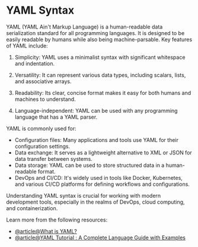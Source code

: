 # YAML Syntax

YAML (YAML Ain't Markup Language) is a human-readable data serialization standard for all programming languages. It is designed to be easily readable by humans while also being machine-parsable. Key features of YAML include:

1. Simplicity: YAML uses a minimalist syntax with significant whitespace and indentation.

2. Versatility: It can represent various data types, including scalars, lists, and associative arrays.

3. Readability: Its clear, concise format makes it easy for both humans and machines to understand.

4. Language-independent: YAML can be used with any programming language that has a YAML parser.

YAML is commonly used for:

- Configuration files: Many applications and tools use YAML for their configuration settings.
- Data exchange: It serves as a lightweight alternative to XML or JSON for data transfer between systems.
- Data storage: YAML can be used to store structured data in a human-readable format.
- DevOps and CI/CD: It's widely used in tools like Docker, Kubernetes, and various CI/CD platforms for defining workflows and configurations.

Understanding YAML syntax is crucial for working with modern development tools, especially in the realms of DevOps, cloud computing, and containerization.

Learn more from the following resources:

- [@article@What is YAML?](https://circleci.com/blog/what-is-yaml-a-beginner-s-guide/)
- [@article@YAML Tutorial : A Complete Language Guide with Examples](https://spacelift.io/blog/yaml)
